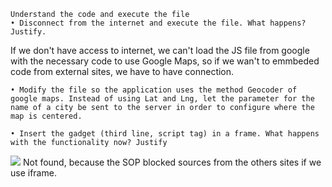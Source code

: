 ```
Understand the code and execute the file
• Disconnect from the internet and execute the file. What happens? Justify.
```
If we don't have access to internet, we can't load the JS file from google with the necessary code to use Google Maps, so if we wan't to emmbeded code from external sites, we have to have connection.
```
• Modify the file so the application uses the method Geocoder of google maps. Instead of using Lat and Lng, let the parameter for the name of a city be sent to the server in order to configure where the map is centered.
```
```
• Insert the gadget (third line, script tag) in a frame. What happens with the functionality now? Justify

```
![](https://i.imgur.com/oKVtOrq.png)
Not found, because the SOP blocked sources from the others sites if we use iframe.
